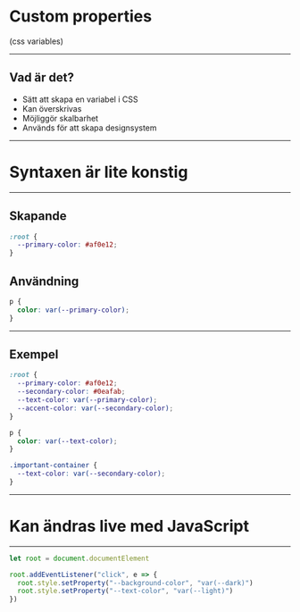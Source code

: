 # Custom properties

(css variables)

---

## Vad är det?

- Sätt att skapa en variabel i CSS
- Kan överskrivas
- Möjliggör skalbarhet
- Används för att skapa designsystem

---

# Syntaxen är lite konstig

---

## Skapande

```css
:root {
  --primary-color: #af0e12;
}
```

## Användning

```css
p {
  color: var(--primary-color);
}
```

---

## Exempel

```css
:root {
  --primary-color: #af0e12;
  --secondary-color: #0eafab;
  --text-color: var(--primary-color);
  --accent-color: var(--secondary-color);
}

p {
  color: var(--text-color);
}

.important-container {
  --text-color: var(--secondary-color);
}
```

---

# Kan ändras live med JavaScript

---

```javascript
let root = document.documentElement

root.addEventListener("click", e => {
  root.style.setProperty("--background-color", "var(--dark)")
  root.style.setProperty("--text-color", "var(--light)")
})
```
